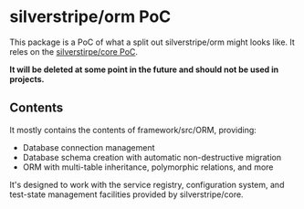 # silverstripe/orm PoC

This package is a PoC of what a split out silverstripe/orm might looks like.
It reles on the [silverstirpe/core PoC](http://github.com/sminnee/silverstripe-core-poc).

**It will be deleted at some point in the future and should not be used in projects.**

## Contents

It mostly contains the contents of framework/src/ORM, providing:

 * Database connection management
 * Database schema creation with automatic non-destructive migration
 * ORM with multi-table inheritance, polymorphic relations, and more

It's designed to work with the service registry, configuration system, and test-state management facilities
provided by silverstripe/core.